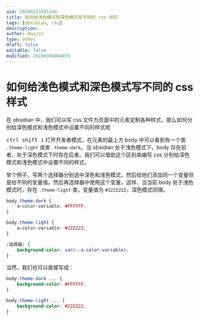 ```yaml
---
uid: 20240223201104
title: 如何给浅色模式和深色模式写不同的 css 样式
tags: [obsidian, css]
description: 
author: Huajin
type: other
draft: false
editable: false
modified: 20240304084455
---
```


# 如何给浅色模式和深色模式写不同的 css 样式

在 obsidian 中，我们可以写 css 文件为页面中的元素定制各种样式，那么如何分别给深色模式和浅色模式中设置不同的样式呢

<kbd>ctrl shift i</kbd> 打开开发者模式，在元素的最上方 body 中可以看到有一个类 `.theme-light` 或者 `.theme-dark`。当 obsidian 处于浅色模式下，body 存在前者，处于深色模式下时存在后者。我们可以借助这个区别来编写 css 分别给深色模式和浅色模式中设置不同的样式。

举个例子，写两个选择器分别选中深色和浅色模式，然后给他们添加同一个变量但是给不同的变量值。然后再选择器中使用这个变量，这样，当当前 body 处于浅色模式时，存在 `.theme-light` 类，变量值为 `#2222222`，深色模式同理。

```css
body.theme-dark {
	a-color-variable: #FFFFFF;
}

body.theme-light {
	a-color-variable: #222222;
}

(选择器) {
	background-color: var(--a-color-variable);
}
```

当然，我们也可以直接写成：

```css
body.theme-dark ... {
	background-color: #FFFFFF;
}

body.theme-light ... {
	background-color: #222222;
}
```